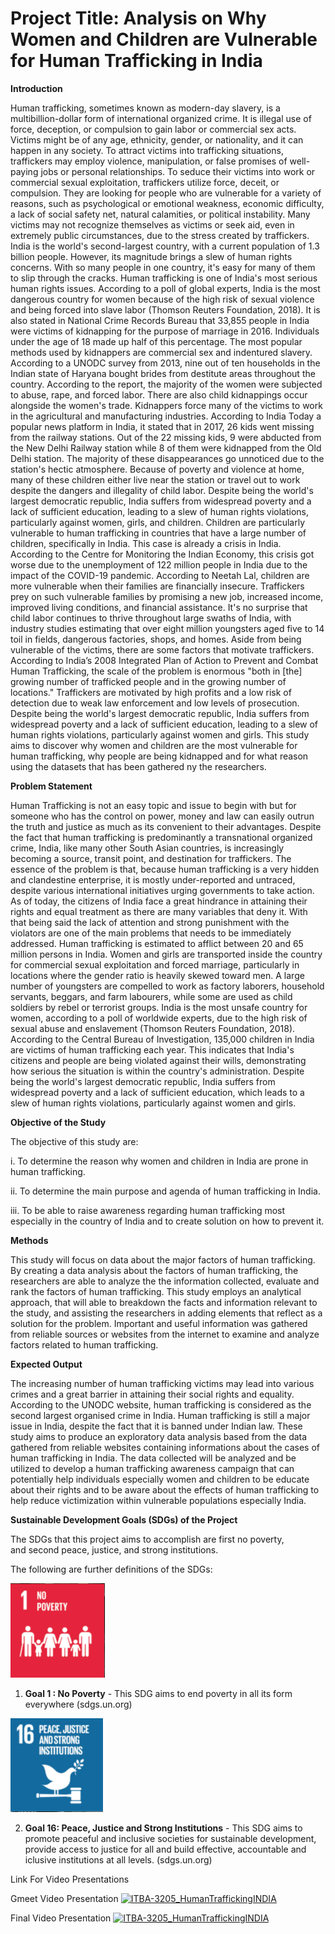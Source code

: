 # Project Title: Analysis on Why Women and Children are Vulnerable for Human Trafficking in India 


**Introduction**

Human trafficking, sometimes known as modern-day slavery, is a multibillion-dollar form of international organized crime. It is illegal use of force, deception, or compulsion to gain labor or commercial sex acts. Victims might be of any age, ethnicity, gender, or nationality, and it can happen in any society. To attract victims into trafficking situations, traffickers may employ violence, manipulation, or false promises of well-paying jobs or personal relationships. To seduce their victims into work or commercial sexual exploitation, traffickers utilize force, deceit, or compulsion. They are looking for people who are vulnerable for a variety of reasons, such as psychological or emotional weakness, economic difficulty, a lack of social safety net, natural calamities, or political instability. Many victims may not recognize themselves as victims or seek aid, even in extremely public circumstances, due to the stress created by traffickers.
	India is the world's second-largest country, with a current population of 1.3 billion people. However, its magnitude brings a slew of human rights concerns. With so many people in one country, it's easy for many of them to slip through the cracks. Human trafficking is one of India's most serious human rights issues. According to a poll of global experts, India is the most dangerous country for women because of the high risk of sexual violence and being forced into slave labor (Thomson Reuters Foundation, 2018). It is also stated in National Crime Records Bureau that 33,855 people in India were victims of kidnapping for the purpose of marriage in 2016. Individuals under the age of 18 made up half of this percentage. The most popular methods used by kidnappers are commercial sex and indentured slavery. According to a UNODC survey from 2013, nine out of ten households in the Indian state of Haryana bought brides from destitute areas throughout the country. According to the report, the majority of the women were subjected to abuse, rape, and forced labor.	
  There are also child kidnappings occur alongside the women's trade. Kidnappers force many of the victims to work in the agricultural and manufacturing industries. According to India Today a popular news platform in India, it stated that in 2017, 26 kids went missing from the railway stations. Out of the 22 missing kids, 9 were abducted from the New Delhi Railway station while 8 of them were kidnapped from the Old Delhi station. The majority of these disappearances go unnoticed due to the station's hectic atmosphere. Because of poverty and violence at home, many of these children either live near the station or travel out to work despite the dangers and illegality of child labor. Despite being the world's largest democratic republic, India suffers from widespread poverty and a lack of sufficient education, leading to a slew of human rights violations, particularly against women, girls, and children. 
  Children are particularly vulnerable to human trafficking in countries that have a large number of children, specifically in India. This case is already a crisis in India. According to the Centre for Monitoring the Indian Economy, this crisis got worse due to the unemployment of 122 million people in India due to the impact of the COVID-19 pandemic. According to Neetah Lal, children are more vulnerable when their families are financially insecure. Traffickers prey on such vulnerable families by promising a new job, increased income, improved living conditions, and financial assistance. It's no surprise that child labor continues to thrive throughout large swaths of India, with industry studies estimating that over eight million youngsters aged five to 14 toil in fields, dangerous factories, shops, and homes.
  Aside from being vulnerable of the victims, there are some factors that motivate traffickers. According to India’s 2008 Integrated Plan of Action to Prevent and Combat Human Trafficking, the scale of the problem is enormous "both in [the] growing number of trafficked people and in the growing number of locations." Traffickers are motivated by high profits and a low risk of detection due to weak law enforcement and low levels of prosecution.
  Despite being the world's largest democratic republic, India suffers from widespread poverty and a lack of sufficient education, leading to a slew of human rights violations, particularly against women and girls. This study aims to discover why women and children are the most vulnerable for human trafficking, why people are being kidnapped and for what reason using the datasets that has been gathered ny the researchers. 
  
  
**Problem Statement**

 Human Trafficking is not an easy topic and issue to begin with but for someone who has the control on power, money and law can easily outrun the truth and justice as much as its convenient to their advantages. Despite the fact that human trafficking is predominantly a transnational organized crime, India, like many other South Asian countries, is increasingly becoming a source, transit point, and destination for traffickers. The essence of the problem is that, because human trafficking is a very hidden and clandestine enterprise, it is mostly under-reported and untraced, despite various international initiatives urging governments to take action. As of today, the citizens of India face a great hindrance in attaining their rights and equal treatment as there are many variables that deny it. With that being said the lack of attention and strong punishment with the violators are one of the main problems that needs to be immediately addressed. 
Human trafficking is estimated to afflict between 20 and 65 million persons in India. Women and girls are transported inside the country for commercial sexual exploitation and forced marriage, particularly in locations where the gender ratio is heavily skewed toward men. A large number of youngsters are compelled to work as factory laborers, household servants, beggars, and farm labourers, while some are used as child soldiers by rebel or terrorist groups. India is the most unsafe country for women, according to a poll of worldwide experts, due to the high risk of sexual abuse and enslavement (Thomson Reuters Foundation, 2018). According to the Central Bureau of Investigation, 135,000 children in India are victims of human trafficking each year. This indicates that India's citizens and people are being violated against their wills, demonstrating how serious the situation is within the country's administration.
Despite being the world's largest democratic republic, India suffers from widespread poverty and a lack of sufficient education, which leads to a slew of human rights violations, particularly against women and girls.





**Objective of the Study**

 The objective of this study are:
 
i.   To determine the reason why women and children in India are prone in human trafficking.

ii.  To determine the main purpose and agenda of human trafficking in India.

iii. To be able to raise awareness regarding human trafficking most especially in the country of India and to create solution on how to prevent it.


 



 **Methods**
 
This study will focus on data about the major factors of human trafficking. By creating a data analysis about the factors of human trafficking, the researchers are able to analyze the the information collected, evaluate and rank the factors of human trafficking. This study employs an analytical approach, that will able to breakdown the facts and information relevant to the study, and assisting the researchers in adding elements that reflect as a solution for the problem. Important and useful information was gathered from reliable sources or websites from the internet to examine and analyze factors related to human trafficking.
 
 
 
 **Expected Output**
 
The increasing number of human trafficking victims may lead into various crimes and a great barrier in attaining their social rights and equality. According to the UNODC website, human trafficking is considered as the second largest organised crime in India. Human trafficking is still a major issue in India, despite the fact that it is banned under Indian law. These study aims to produce an exploratory data analysis based from the data gathered from reliable websites containing informations about the cases of human trafficking in India. The data collected will be analyzed and be utilized to develop a human trafficking awareness campaign that can potentially help individuals especially women and children to be educate about their rights and to be aware about the effects of human trafficking to help reduce victimization within vulnerable populations especially India. 
 
 
 
 **Sustainable Development Goals (SDGs) of the Project**
 
  The SDGs that this project aims to accomplish are first no poverty, and second peace, justice, and strong institutions. 

The following are further definitions of the SDGs:


![](Images/sdgPoverty.PNG)
1.  **Goal 1 : No Poverty** - This SDG aims to end poverty in all its form everywhere (sdgs.un.org)



![](Images/sdg16.PNG)

2.  **Goal 16: Peace, Justice and Strong Institutions** - This SDG aims to promote peaceful and inclusive societies for sustainable development, provide access to justice for all and build effective, accountable and iclusive institutions at all levels. (sdgs.un.org)

Link For Video Presentations

Gmeet Video Presentation
[![ITBA-3205_HumanTraffickingINDIA](https://img.youtube.com/vi/nG7_f8orcf4/0.jpg)](https://www.youtube.com/watch?v=nG7_f8orcf4)

Final Video Presentation
[![ITBA-3205_HumanTraffickingINDIA](https://img.youtube.com/vi/4AEObUCuVTk/0.jpg)](https://www.youtube.com/watch?v=4AEObUCuVTk)

